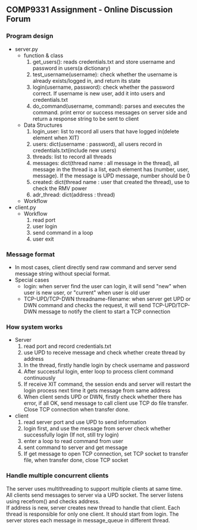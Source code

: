## COMP9331 Assignment - Online Discussion Forum
### Program design
- server.py
    - function & class
        1. get_users(): reads credentials.txt and store username and password in users(a dictionary)
        2. test_username(username): check whether the username is already exists/logged in, and return its state
        3. login(username, password): check whether the password correct. If username is new user, add it into users and credentials.txt
        4. do_command(username, command): parses and executes the command. print error or success messages on server side and return a response string to be sent to client
    - Data Structures
        1. login_user: list to record all users that have logged in(delete element when XIT)
        2. users: dict(username : password), all users record in credentials.txt(include new users)
        3. threads: list to record all threads
        4. messages: dict(thread name : all message in the thread), all message in the thread is a list, each element has (number, user, message). If the message is UPD message, number should be 0
        5. created: dict(thread name : user that created the thread), use to check the RMV power
        6. adr_thread: dict(address : thread)
    - Workflow
- client.py
    - Workflow
        1. read port
        2. user login
        3. send command in a loop
        4. user exit
### Message format
- In most cases, client directly send raw command and server send message string without special format.
- Special cases
    - login: when server find the user can login, it will send "new" when user is new user, or "current" when user is old user
    - TCP-UPD/TCP-DWN threadname-filename: when server get UPD or DWN command and checks the request, it will send TCP-UPD/TCP-DWN message to notify the client to start a TCP connection
### How system works
- Server
    1. read port and record credentials.txt
    2. use UPD to receive message and check whether create thread by address
    3. In the thread, firstly handle login by check username and password
    4. After successful login, enter loop to process client command continuously
    5. If receive XIT command, the session ends and server will restart the login process next time it gets message from same address
    6. When client sends UPD or DWN, firstly check whether there has error, if all OK, send message to call client use TCP do file transfer. Close TCP connection when transfer done.
- client
    1. read server port and use UPD to send information
    2. login first, and use the message from server check whether successfully login (If not, still try login)
    3. enter a loop to read command from user
    4. sent command to server and get message
    5. If get message to open TCP connection, set TCP socket to transfer file, when transfer done, close TCP socket
### Handle multiple concurrent clients
The server uses multithreading to support multiple clients at same time.   
All clients send messages to server via a UPD socket. The server listens using recefrom() and checks address.   
If address is new, server creates new thread to handle that client. Each thread is responsible for only one client. It should start from login.
The server stores each message in message_queue in different thread.